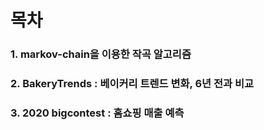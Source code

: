 # 목차

### 1. markov-chain을 이용한 작곡 알고리즘
### 2. BakeryTrends : 베이커리 트렌드 변화, 6년 전과 비교
### 3. 2020 bigcontest : 홈쇼핑 매출 예측
